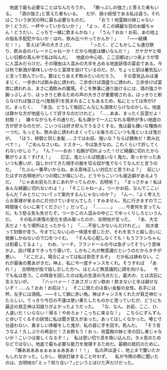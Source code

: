 　地底で最も必要なことはなんだろうか。
　｢腕っぷしの強さ｣と答えた者もいる。
　｢酒の強さ｣と答えた者もいる。
　だが、弱小妖怪である私は違う。それはこういう状況の時に最も必要なものだ。
　
　｢おう！地霊殿の妹じゃないか！どうだ、一杯やっていかないか！｣
　｢よっ、そこの綺麗な羽のお嬢ちゃん！どうだい、こっちで一緒に飲まんかね！｣
　｢うん？おお！お前、あの地上の指名手配犯やないか！ほれ、飲み比べやってかんか！｣
　
　｢――結構だ！！｣
　答えは｢声の大きさ｣だ。
　
　
　｢ったく、どこもかしこも連日祭り、飲み会のパレードじゃねーか！だから地底は嫌いなんだ！｣
　ガヤガヤと喧しい旧都の真ん中で私は叫んだ。
　地底の中心街、ここ旧都はいつ来ようが常に人混みだらけだ。その理由は人混みの大半を占める地底妖怪の宴会である。今は秋で新酒が美味しいからと宴席を設けているのだ。が、ちょっと前は暑気払いと言って飲んでいた。要はとりあえず飲みたいのだろう。
　その意気込みは凄まじく、一歩歩けば飲み会に誘われ、二歩歩けば酒盛りに誘われ、三歩歩けば宴席に誘われる、まさに酒飲みの魔境。そこを無事に通り抜けるには、酒の強さや腕っぷしより、はっきりと断るための声の大きさが重要視される。はっきりと断らなければ強さ比べ(鬼相手)を挑まれることもあるため、私にとっては命がけだ。まったく、
　｢本当、どうして毎回こんなにも酒席だらけなのかしら。地底は静かな方が地底らしくて好きなのだけれど｣
　｢……ああ、まったく反意だよ！封獣！｣
　嫌々ながらもその通りだ。私も静かで一人になれる場所が多い地底の方が好きなのだが、こいつらは好き好んでうるさくする。鬼は最も嫌いな種族の一つだ。もっとも、飲み会に誘われまくっている後ろのこいつも鬼といえば鬼だが。
　｢ほう、姉御と同じ金髪……さてはお前、強いな？ならば勝負だ！飲み比べで！｣
　｢ごめんなさいね、ミスター。今は急ぎなの。これくらいで許してくれないかしら？｣
　｢ん？――おお！右腕が切れよった！けど綺麗に切れたから繋がりよる！すげえ！｣　
　訂正。鬼といえば間違いなく鬼だ。突っかかったあいつも悪いが、話しかけてきた相手の腕を切る奴が鬼でなくてなんだと言うのだ。
　｢たぶん一番早いからね。ある意味正しい対応だと思うわよ？｣
　前にいたはずの古明地がいつの間にか隣にいた。どうやらこいつも接近癖があるようだ。
　｢じゃあお前もたまにあれやってんのか、古明地？｣
　｢まっさかぁ！私はあんな綺麗に切れないわよ！｣
　｢そこじゃねーよ。つーかお前、なんでここいるんだ？みとりについてって案内するんじゃないのか？｣
　｢んー、『よく考えたらお客様が来るのに片付けていませんでした！すみません、先に行きますので二時間後くらいに来てください！』だって。｣
　｢…………｣
　……今更何を言ってんだ。もう怒る気も失せたぞ。つーかこの人混みの中どこでゆっくりしろというんだ。
　その私の表情の変化を読み取ったのか、古明地が言った。
　｢あ、大丈夫だよ！もう場所はとったから！｣
　｢……不安しかないんだけれど。｣
　向き直って封獣が言う。今までにない心の一体感を感じたが、それを言うと殺し合いに発展しかねないので口をつぐむ。
　｢そんな心配しなくても！もうフランちゃんは到着してるよ！｣
　わお、リーチ。フランドールの今は急ぎってそういう意味かよ。逃げ場まできっちり塞いで、しかもこれが無意識だというのだからタチが悪い。
　｢どこだよ。場合によっては私は拒否するぞ｣
　だか私は諦めない。これが最後の悪あがきだ。神よ、私に今一度チャンスをくれ。そうすれば
　｢あれ！｣
　古明地が指で指し示した方へ、ほとんど無意識的に顔を向ける。
　今でも私は思う。この時首を回したのは私の生涯の汚点だと。最大の、とは流石に言えないが。
　
　｢ハッハァー！さあさガンガン飲め！飲まないと冬は越せないぞ！……ん？おお！お前は！｣
　そこに居たのは長い金髪の女性。右手には杯。左手には酒瓶。――そして額に赤い角。神はチャンスをくれたが貧乏神だったらしい。てっきり今日の不運は使い果たしたものかと思っていたが、どうにも最近の貧乏神は羽振りがよかったようだった。
　｢な、なん、お前、ここ、ひ、人違いだ！いらない！帰る！やめろぉ！こっちに来るな！｣
　こちらにずんずんと歩いてくるその妖怪に私は聞き覚えがあった。あってほしくなかった。噂と寸分違わない、勇ましい体躯をした鬼が、私の首に手を回す。死んだ。
　｢そう言うなよ！久しぶりの再会だ！さあ飲もう！おっ、地霊殿の妹と寺の回し者じゃないか！こいつは楽しくなるぞ！｣
　私は思い切り息を吸い込んだ。タメ息のためなどではない。地底で最も必要な能力を発揮するためだ。最期の抵抗のために。
　
　｢嫌ああああぁぁぁぁぁあああ！！！｣
　私の声は遠く、地上まで響いたかもしれなかった。しかし、現状打破すること叶わず。
　私が今際の際に聞いたのは、古明地の｢えっ？知り合い？｣というとぼけた声だけだった。